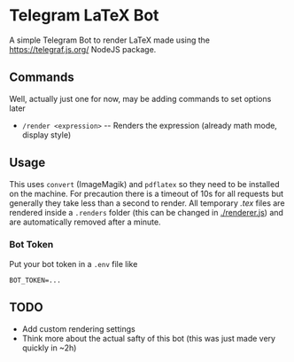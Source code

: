 # Telegram LaTeX Bot

A simple Telegram Bot to render LaTeX made using the https://telegraf.js.org/ NodeJS package.

## Commands

Well, actually just one for now, may be adding commands to set options later

- `/render <expression>` -- Renders the expression (already math mode, display style)

## Usage

This uses `convert` (ImageMagik) and `pdflatex` so they need to be installed on the machine. For precaution there is a timeout of 10s for all requests but generally they take less than a second to render. All temporary _.tex_ files are rendered inside a `.renders` folder (this can be changed in [./renderer.js](./renderer.js)) and are automatically removed after a minute.

### Bot Token

Put your bot token in a `.env` file like

```
BOT_TOKEN=...

```

## TODO

- Add custom rendering settings
- Think more about the actual safty of this bot (this was just made very quickly in ~2h)



